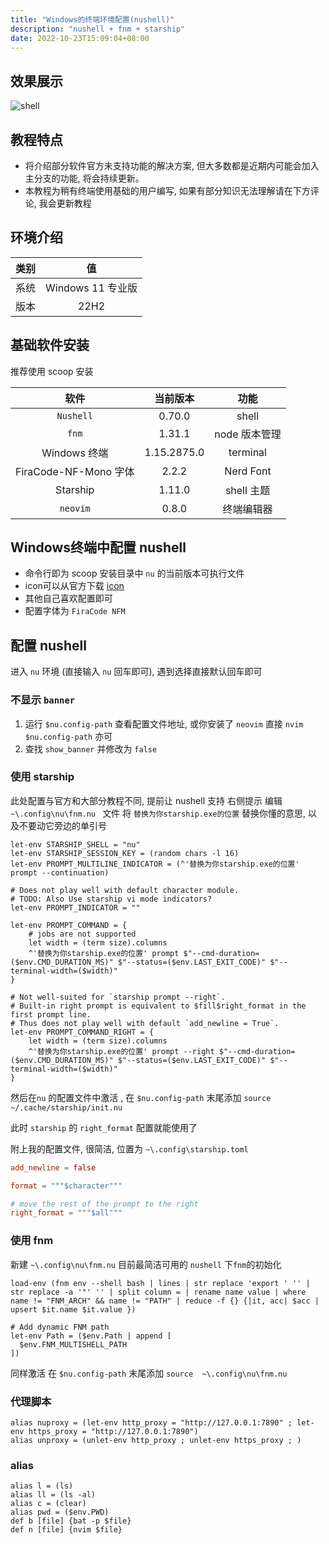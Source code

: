 ```yaml
---
title: "Windows的终端环境配置(nushell)"
description: "nushell + fnm + starship"
date: 2022-10-23T15:09:04+08:00
---
```


## 效果展示
![shell](https://cdn.jsdelivr.net/gh/Borber/PublicPic1@master/blog/20221023/original_win_shell.png)

## 教程特点

- 将介绍部分软件官方未支持功能的解决方案, 但大多数都是近期内可能会加入主分支的功能, 将会持续更新。
- 本教程为稍有终端使用基础的用户编写, 如果有部分知识无法理解请在下方评论, 我会更新教程

## 环境介绍

| 类别 |        值         |
|:--:|:-----------------:|
| 系统 | Windows 11 专业版 |
| 版本 |       22H2        |


## 基础软件安装

推荐使用 scoop 安装

|         软件          |  当前版本   |     功能      |
|:---------------------:|:-----------:|:-------------:|
|       `Nushell`       |   0.70.0    |     shell     |
|         `fnm`         |   1.31.1    | node 版本管理 |
|     Windows 终端      | 1.15.2875.0 |   terminal    |
| FiraCode-NF-Mono 字体 |    2.2.2    |   Nerd Font   |
|       Starship        |   1.11.0    |  shell 主题   |
|       `neovim`        |    0.8.0    |  终端编辑器   |

## Windows终端中配置 nushell
- 命令行即为 scoop 安装目录中 `nu` 的当前版本可执行文件
- icon可以从官方下载 [icon](https://www.nushell.sh/icon.png)
- 其他自己喜欢配置即可
- 配置字体为 `FiraCode NFM`

## 配置 nushell
进入 `nu` 环境 (直接输入 `nu` 回车即可), 遇到选择直接默认回车即可

### 不显示 `banner`
1. 运行 `$nu.config-path` 查看配置文件地址, 或你安装了 `neovim` 直接 `nvim $nu.config-path` 亦可
2. 查找 `show_banner` 并修改为 `false`

### 使用 starship 
此处配置与官方和大部分教程不同, 提前让 nushell 支持 右侧提示
编辑 `~\.config\nu\fnm.nu ` 文件 将 `替换为你starship.exe的位置` 替换你懂的意思, 以及不要动它旁边的单引号
```nu
let-env STARSHIP_SHELL = "nu"
let-env STARSHIP_SESSION_KEY = (random chars -l 16)
let-env PROMPT_MULTILINE_INDICATOR = (^'替换为你starship.exe的位置' prompt --continuation)

# Does not play well with default character module.
# TODO: Also Use starship vi mode indicators?
let-env PROMPT_INDICATOR = ""

let-env PROMPT_COMMAND = {
    # jobs are not supported
    let width = (term size).columns
    ^'替换为你starship.exe的位置' prompt $"--cmd-duration=($env.CMD_DURATION_MS)" $"--status=($env.LAST_EXIT_CODE)" $"--terminal-width=($width)"
}

# Not well-suited for `starship prompt --right`.
# Built-in right prompt is equivalent to $fill$right_format in the first prompt line.
# Thus does not play well with default `add_newline = True`.
let-env PROMPT_COMMAND_RIGHT = {
    let width = (term size).columns
    ^'替换为你starship.exe的位置' prompt --right $"--cmd-duration=($env.CMD_DURATION_MS)" $"--status=($env.LAST_EXIT_CODE)" $"--terminal-width=($width)"
}
```

然后在`nu` 的配置文件中激活 , 在 `$nu.config-path` 末尾添加 `source ~/.cache/starship/init.nu`

此时 `starship` 的 `right_format` 配置就能使用了

附上我的配置文件, 很简洁, 位置为 `~\.config\starship.toml`

```toml
add_newline = false

format = """$character"""

# move the rest of the prompt to the right
right_format = """$all"""
```

### 使用 fnm 
新建 `~\.config\nu\fnm.nu` 目前最简洁可用的 `nushell` 下`fnm`的初始化
```nu
load-env (fnm env --shell bash | lines | str replace 'export ' '' | str replace -a '"' '' | split column = | rename name value | where name != "FNM_ARCH" && name != "PATH" | reduce -f {} {|it, acc| $acc | upsert $it.name $it.value })

# Add dynamic FNM path
let-env Path = ($env.Path | append [
  $env.FNM_MULTISHELL_PATH
])
```

同样激活  在 `$nu.config-path` 末尾添加 `source  ~\.config\nu\fnm.nu`

### 代理脚本

```nu
alias nuproxy = (let-env http_proxy = "http://127.0.0.1:7890" ; let-env https_proxy = "http://127.0.0.1:7890")
alias unproxy = (unlet-env http_proxy ; unlet-env https_proxy ; )
```

### alias

```nu
alias l = (ls)
alias ll = (ls -al)
alias c = (clear)
alias pwd = ($env.PWD)
def b [file] {bat -p $file}
def n [file] {nvim $file}
```
